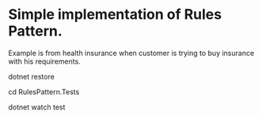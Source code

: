 # Simple implementation of Rules Pattern. 

Example is from health insurance when customer is trying to buy insurance with his requirements.

dotnet restore

cd RulesPattern.Tests

dotnet watch test
